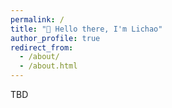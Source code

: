 ```yaml
---
permalink: /
title: "👋 Hello there, I'm Lichao"
author_profile: true
redirect_from: 
  - /about/
  - /about.html
---
```


TBD
